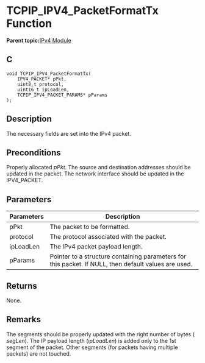 # TCPIP\_IPV4\_PacketFormatTx Function

**Parent topic:**[IPv4 Module](GUID-EA29E72F-4194-41F9-9F19-D8BBA00D62F2.md)

## C

```
void TCPIP_IPV4_PacketFormatTx(
    IPV4_PACKET* pPkt, 
    uint8_t protocol, 
    uint16_t ipLoadLen, 
    TCPIP_IPV4_PACKET_PARAMS* pParams
);
```

## Description

The necessary fields are set into the IPv4 packet.

## Preconditions

Properly allocated *pPkt*. The source and destination addresses should be updated in the packet. The network interface should be updated in the IPV4\_PACKET.

## Parameters

|Parameters|Description|
|----------|-----------|
|pPkt|The packet to be formatted.|
|protocol|The protocol associated with the packet.|
|ipLoadLen|The IPv4 packet payload length.|
|pParams|Pointer to a structure containing parameters for this packet. If NULL, then default values are used.|

## Returns

None.

## Remarks

The segments should be properly updated with the right number of bytes \( *segLen*\). The IP payload length \(*ipLoadLen*\) is added only to the 1st segment of the packet. Other segments \(for packets having multiple packets\) are not touched.

